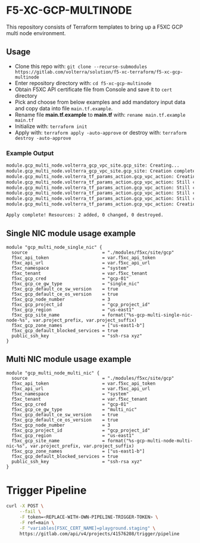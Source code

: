 # F5-XC-GCP-MULTINODE

This repository consists of Terraform templates to bring up a F5XC GCP multi node environment.

## Usage

- Clone this repo with: `git clone --recurse-submodules https://gitlab.com/volterra/solution/f5-xc-terraform/f5-xc-gcp-multinode`
- Enter repository directory with: `cd f5-xc-gcp-multinode`
- Obtain F5XC API certificate file from Console and save it to `cert` directory
- Pick and choose from below examples and add mandatory input data and copy data into file `main.tf.example`.
- Rename file __main.tf.example__ to __main.tf__ with: `rename main.tf.example main.tf`
- Initialize with: `terraform init`
- Apply with: `terraform apply -auto-approve` or destroy with: `terraform destroy -auto-approve`

### Example Output

```bash
module.gcp_multi_node.volterra_gcp_vpc_site.gcp_site: Creating...
module.gcp_multi_node.volterra_gcp_vpc_site.gcp_site: Creation complete after 2s [id=90c2f729-25b1-4ea5-ada8-faa6ece43f94]
module.gcp_multi_node.volterra_tf_params_action.gcp_vpc_action: Creating...
module.gcp_multi_node.volterra_tf_params_action.gcp_vpc_action: Still creating... [4m0s elapsed]
module.gcp_multi_node.volterra_tf_params_action.gcp_vpc_action: Still creating... [4m10s elapsed]
module.gcp_multi_node.volterra_tf_params_action.gcp_vpc_action: Still creating... [4m20s elapsed]
module.gcp_multi_node.volterra_tf_params_action.gcp_vpc_action: Still creating... [4m30s elapsed]
module.gcp_multi_node.volterra_tf_params_action.gcp_vpc_action: Creation complete after 4m32s [id=e0ff3d07-590a-4770-9c3e-b7f63808fcd3]

Apply complete! Resources: 2 added, 0 changed, 0 destroyed.
```

## Single NIC module usage example

````hcl
module "gcp_multi_node_single_nic" {
  source                            = "./modules/f5xc/site/gcp"
  f5xc_api_token                    = var.f5xc_api_token
  f5xc_api_url                      = var.f5xc_api_url
  f5xc_namespace                    = "system"
  f5xc_tenant                       = var.f5xc_tenant
  f5xc_gcp_cred                     = "gcp-01"
  f5xc_gcp_ce_gw_type               = "single_nic"
  f5xc_gcp_default_ce_sw_version    = true
  f5xc_gcp_default_ce_os_version    = true
  f5xc_gcp_node_number              = 3
  f5xc_gcp_project_id               = "gcp_project_id"
  f5xc_gcp_region                   = "us-east1"
  f5xc_gcp_site_name                = format("%s-gcp-multi-single-nic-node-%s", var.project_prefix, var.project_suffix)
  f5xc_gcp_zone_names               = ["us-east1-b"]
  f5xc_gcp_default_blocked_services = true
  public_ssh_key                    = "ssh-rsa xyz"
}
````

## Multi NIC module usage example

````hcl
module "gcp_multi_node_multi_nic" {
  source                            = "./modules/f5xc/site/gcp"
  f5xc_api_token                    = var.f5xc_api_token
  f5xc_api_url                      = var.f5xc_api_url
  f5xc_namespace                    = "system"
  f5xc_tenant                       = var.f5xc_tenant
  f5xc_gcp_cred                     = "gcp-01"
  f5xc_gcp_ce_gw_type               = "multi_nic"
  f5xc_gcp_default_ce_sw_version    = true
  f5xc_gcp_default_ce_os_version    = true
  f5xc_gcp_node_number              = 3
  f5xc_gcp_project_id               = "gcp_project_id"
  f5xc_gcp_region                   = "us-east1"
  f5xc_gcp_site_name                = format("%s-gcp-multi-node-multi-nic-%s", var.project_prefix, var.project_suffix)
  f5xc_gcp_zone_names               = ["us-east1-b"]
  f5xc_gcp_default_blocked_services = true
  public_ssh_key                    = "ssh-rsa xyz"
}
````
# Trigger Pipeline

```bash
curl -X POST \
     --fail \
     -F token=<REPLACE-WITH-OWN-PIPELINE-TRIGGER-TOKEN> \
     -F ref=main \
     -F "variables[F5XC_CERT_NAME]=playground.staging" \
     https://gitlab.com/api/v4/projects/41576208/trigger/pipeline
```
